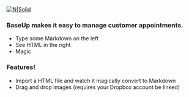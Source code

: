 [![N|Solid](https://baseup.co/assets/img/home/baseup-logo.png)](https://baseup.co)

### BaseUp makes it easy to manage customer appointments. 

  - Type some Markdown on the left
  - See HTML in the right
  - Magic

### Features!

  - Import a HTML file and watch it magically convert to Markdown
  - Drag and drop images (requires your Dropbox account be linked)

